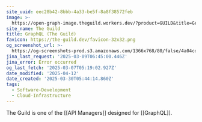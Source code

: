 ```yaml
---
site_uuid: eec28b42-8bbb-4a33-be5f-8a8f38572feb
image: >-
  https://open-graph-image.theguild.workers.dev/?product=GUILD&title=GraphQL%20Tools
site_name: The Guild
title: GraphQL (The Guild)
favicon: https://the-guild.dev/favicon-32x32.png
og_screenshot_url: >-
  https://og-screenshots-prod.s3.amazonaws.com/1366x768/80/false/4a04cddd65b445d32b4b899548f103e7911d22a16a2d8d1164c397b194eb02b3.jpeg
jina_last_request: '2025-03-09T06:45:00.446Z'
jina_error: Error occurred
og_last_fetch: '2025-03-07T05:19:02.927Z'
date_modified: '2025-04-12'
date_created: '2025-03-30T05:44:14.860Z'
tags:
  - Software-Development
  - Cloud-Infrastructure
---
```



























































The Guild is one of the [[API Managers]] designed for [[GraphQL]].

